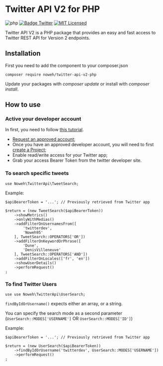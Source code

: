 # Twitter API V2 for PHP

![php](https://img.shields.io/badge/PHP-v7.3-828cb7.svg?style=flat-square)
[![Badge Twitter](https://img.shields.io/endpoint?url=https%3A%2F%2Ftwbadges.glitch.me%2Fbadges%2Fv2)](https://developer.twitter.com/en/docs/twitter-api)
[![MIT Licensed](https://img.shields.io/badge/license-MIT-brightgreen.svg?style=flat-square)](licence.md)

Twitter API V2 is a PHP package that provides an easy and fast access to Twitter REST API for Version 2 endpoints.

## Installation
First you need to add the component to your composer.json
```
composer require noweh/twitter-api-v2-php
```
Update your packages with *composer update* or install with *composer install*.

## How to use

### Active your developer account
In first, you need to follow [this tutorial](https://developer.twitter.com/en/docs/tutorials/getting-started-with-r-and-v2-of-the-twitter-api).
- [Request an approved account](https://developer.twitter.com/en/apply-for-access);
- Once you have an approved developer account, you will need to first [create a Project](https://developer.twitter.com/en/docs/projects/overview);
- Enable read/write access for your Twitter app;
- Grab your access Bearer Token from the twitter developer site.

### To search specific tweets
    use Noweh\TwitterApi\TweetSearch;

Example:

    $apiBearerToken = '...'; // Previously retrieved from Twitter app

    $return = (new TweetSearch($apiBearerToken))
        ->showMetrics()
        ->onlyWithMedias()
        ->addFilterOnUsernamesFrom([
            'twitterdev',
            'Noweh95'
        ], TweetSearch::OPERATORS['OR'])
        ->addFilterOnKeywordOrPhrase([
            'Dune',
            'DenisVilleneuve'
        ], TweetSearch::OPERATORS['AND'])
        ->addFilterOnLocales(['fr', 'en'])
        ->showUserDetails()
        ->performRequest()
    ;

### To find Twitter Users
    use use Noweh\TwitterApi\UserSearch;

`findByIdOrUsername()` expects either an array, or a string.

You can specify the search mode as a second parameter (`UserSearch::MODES['USERNAME']` OR `UserSearch::MODES['ID']`)

Example:

    $apiBearerToken = '...'; // Previously retrieved from Twitter app

    $return = (new UserSearch($apiBearerToken))
        ->findByIdOrUsername('twitterdev', UserSearch::MODES['USERNAME'])
        ->performRequest()
    ;